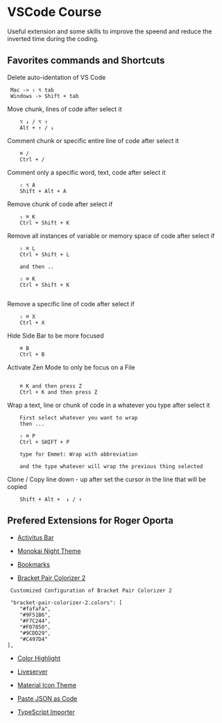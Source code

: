 # VSCode Course

Useful extension and some skills to improve the speend and reduce the inverted time during the coding.

## Favorites commands and Shortcuts

Delete auto-identation of VS Code
```
 Mac -> ⇧ ⌥ tab
 Windows -> Shift + tab

```

Move chunk, lines of code after select it
```
    ⌥ ↓ / ⌥ ↑
    Alt + ↑ / ↓

```
Comment chunk or specific entire line of code after select it
```
    ⌘ /
    Ctrl + /

```

Comment only a specific word, text, code after select it
```
    ⇧ ⌥ A
    Shift + Alt + A

```


Remove chunk of code after select if
```
    ⇧ ⌘ K
    Ctrl + Shift + K

```

Remove all instances of variable or memory space of code after select if
```
    ⇧ ⌘ L
    Ctrl + Shift + L

    and then ..

    ⇧ ⌘ K
    Ctrl + Shift + K


```

Remove a specific line of code after select if
```
    ⇧ ⌘ X
    Ctrl + X

```

Hide Side Bar to be more focused
```
    ⌘ B
    Ctrl + B

```

Activate Zen Mode to only be focus on a File

```

    ⌘ K and then press Z
    Ctrl + K and then press Z

```

Wrap a text, line or chunk of code in a whatever
 you type after select it

```
    First select whatever you want to wrap
    then ...

    ⇧ ⌘ P
    Ctrl + SHIFT + P

    type for Emmet: Wrap with abbreviation

    and the type whatever will wrap the previous thing selected
```

Clone / Copy line down - up after set the 
cursor in the line that will be copied

```
    Shift + Alt +  ↓ / ↑

```

## Prefered Extensions for Roger Oporta 

* [Activitus Bar](https://marketplace.visualstudio.com/items?itemName=Gruntfuggly.activitusbar)

* [Monokai Night Theme](https://marketplace.visualstudio.com/items?itemName=fabiospampinato.vscode-monokai-night)

* [Bookmarks](https://marketplace.visualstudio.com/items?itemName=alefragnani.Bookmarks)

* [Bracket Pair Colorizer 2](https://marketplace.visualstudio.com/items?itemName=CoenraadS.bracket-pair-colorizer-2)

```
 Customized Configuration of Bracket Pair Colorizer 2

 "bracket-pair-colorizer-2.colors": [
    "#fafafa",
    "#9F51B6",
    "#F7C244",
    "#F07850",
    "#9CDD29",
    "#C497D4"
],

```

* [Color Highlight](https://marketplace.visualstudio.com/items?itemName=naumovs.color-highlight)

* [Liveserver](https://marketplace.visualstudio.com/items?itemName=ritwickdey.LiveServer)

* [Material Icon Theme](https://marketplace.visualstudio.com/items?itemName=PKief.material-icon-theme)


* [Paste JSON as Code](https://marketplace.visualstudio.com/items?itemName=quicktype.quicktype)


* [TypeScript Importer
](https://marketplace.visualstudio.com/items?itemName=pmneo.tsimporter)
